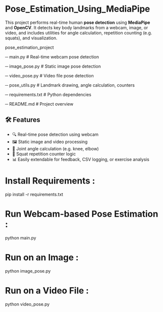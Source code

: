 # Pose_Estimation_Using_MediaPipe

This project performs real-time human **pose detection** using **MediaPipe** and **OpenCV**. It detects key body landmarks from a webcam, image, or video, and includes utilities for angle calculation, repetition counting (e.g. squats), and visualization.

pose_estimation_project

─ main.py # Real-time webcam pose detection

─ image_pose.py # Static image pose detection

─ video_pose.py # Video file pose detection

─ pose_utils.py # Landmark drawing, angle calculation, counters

─ requirements.txt # Python dependencies

─ README.md # Project overview

## 🛠 Features

- 🔍 Real-time pose detection using webcam
- 🖼 Static image and video processing
- 📐 Joint angle calculation (e.g. knee, elbow)
- 🧮 Squat repetition counter logic
- 📊 Easily extendable for feedback, CSV logging, or exercise analysis

# Install Requirements :

pip install -r requirements.txt

# Run Webcam-based Pose Estimation : 

python main.py

# Run on an Image :

python image_pose.py

# Run on a Video File :

python video_pose.py




